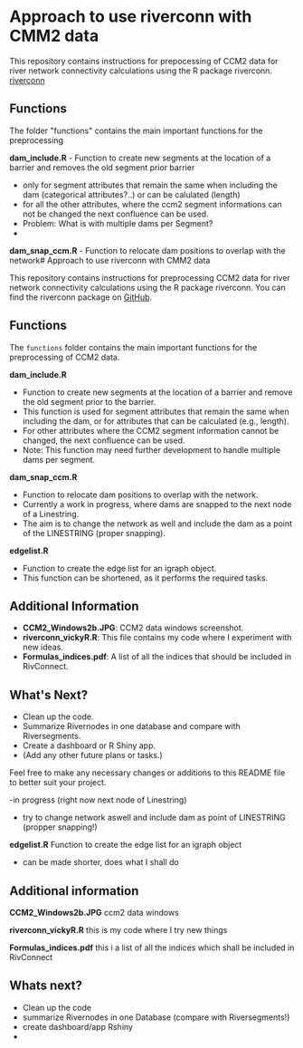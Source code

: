 # Approach to use riverconn with CMM2 data

This repository contains instructions for prepocessing of CCM2 data for river network connectivity calculations using the R package riverconn.
[riverconn](https://github.com/cran/riverconn "Git repository for R package rivercon.")
## Functions 
The folder "functions" contains the main important functions for the preprocessing

**dam_include.R** - Function to create new segments at the location of a barrier and removes the old segment prior barrier
  - only for segment attributes that remain the same when including the dam (categorical attributes?..) or can be calulated (length)
  - for all the other attributes, where the ccm2 segment informations can not be changed the next confluence can be used.
  - Problem: What is with multiple dams per Segment?
  - 

**dam_snap_ccm.R** -  Function to relocate dam positions to overlap with the network# Approach to use riverconn with CMM2 data

This repository contains instructions for preprocessing CCM2 data for river network connectivity calculations using the R package riverconn. You can find the riverconn package on [GitHub](https://github.com/cran/riverconn).

## Functions
The `functions` folder contains the main important functions for the preprocessing of CCM2 data.

**dam_include.R**
- Function to create new segments at the location of a barrier and remove the old segment prior to the barrier.
- This function is used for segment attributes that remain the same when including the dam, or for attributes that can be calculated (e.g., length).
- For other attributes where the CCM2 segment information cannot be changed, the next confluence can be used.
- Note: This function may need further development to handle multiple dams per segment.

**dam_snap_ccm.R**
- Function to relocate dam positions to overlap with the network.
- Currently a work in progress, where dams are snapped to the next node of a Linestring.
- The aim is to change the network as well and include the dam as a point of the LINESTRING (proper snapping).

**edgelist.R**
- Function to create the edge list for an igraph object.
- This function can be shortened, as it performs the required tasks.

## Additional Information
- **CCM2_Windows2b.JPG**: CCM2 data windows screenshot.
- **riverconn_vickyR.R**: This file contains my code where I experiment with new ideas.
- **Formulas_indices.pdf**: A list of all the indices that should be included in RivConnect.

## What's Next?
- Clean up the code.
- Summarize Rivernodes in one database and compare with Riversegments.
- Create a dashboard or R Shiny app.
- (Add any other future plans or tasks.)

Feel free to make any necessary changes or additions to this README file to better suit your project.

  -in progress (right now next node of Linestring)
  - try to change network aswell and include dam as point of LINESTRING (propper snapping!)
  
 **edgelist.R**  Function to create the edge list for an igraph object 
   - can be made shorter, does what I shall do

## Additional information
 
  **CCM2_Windows2b.JPG** ccm2 data windows
  
  **riverconn_vickyR.R** this is my code where I try new things 
  
  **Formulas_indices.pdf** this i a list of all the indices which shall be included in RivConnect 
  
  
## Whats next?
- Clean up the code
- summarize Rivernodes in one Database (compare with Riversegments!)
- create dashboard/app Rshiny
- 
